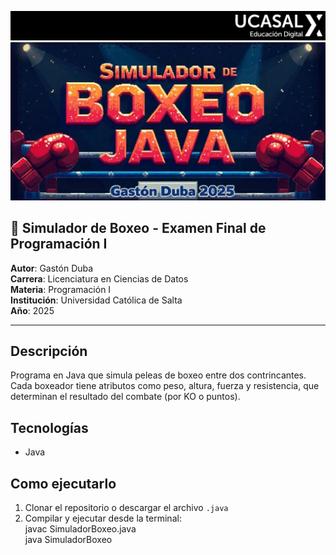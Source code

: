 ![Banner](./img/banner.jpg)
![Banner2](./img/banner4.jpg)

## 🥊 Simulador de Boxeo - Examen Final de Programación I  

**Autor**: Gastón Duba  
**Carrera**: Licenciatura en Ciencias de Datos  
**Materia**: Programación I  
**Institución**: Universidad Católica de Salta  
**Año**: 2025  

---

## Descripción  
Programa en Java que simula peleas de boxeo entre dos contrincantes. Cada boxeador tiene atributos como peso, altura, fuerza y resistencia, que determinan el resultado del combate (por KO o puntos).  

## Tecnologías  
- Java

## Como ejecutarlo  
1. Clonar el repositorio o descargar el archivo `.java`
2. Compilar y ejecutar desde la terminal:  
   javac SimuladorBoxeo.java  
   java SimuladorBoxeo

